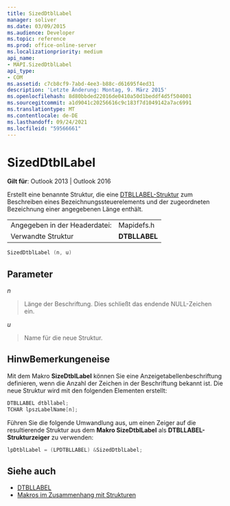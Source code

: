 ```yaml
---
title: SizedDtblLabel
manager: soliver
ms.date: 03/09/2015
ms.audience: Developer
ms.topic: reference
ms.prod: office-online-server
ms.localizationpriority: medium
api_name:
- MAPI.SizedDtblLabel
api_type:
- COM
ms.assetid: c7cb8cf9-7abd-4ee3-b88c-d61695f4ed31
description: 'Letzte Änderung: Montag, 9. März 2015'
ms.openlocfilehash: 8d80bbded22016de0410a50d1beddf4d5f504001
ms.sourcegitcommit: a1d9041c20256616c9c183f7d1049142a7ac6991
ms.translationtype: MT
ms.contentlocale: de-DE
ms.lasthandoff: 09/24/2021
ms.locfileid: "59566661"
---
```

# <a name="sizeddtbllabel"></a>SizedDtblLabel

**Gilt für**: Outlook 2013 | Outlook 2016 
  
Erstellt eine benannte Struktur, die eine [DTBLLABEL-Struktur](dtbllabel.md) zum Beschreiben eines Bezeichnungssteuerelements und der zugeordneten Bezeichnung einer angegebenen Länge enthält. 
  
|||
|:-----|:-----|
|Angegeben in der Headerdatei:  <br/> |Mapidefs.h  <br/> |
|Verwandte Struktur  <br/> |**DTBLLABEL** <br/> |
   
```cpp
SizedDtblLabel (n, u)
```

## <a name="parameters"></a>Parameter

_n_
  
> Länge der Beschriftung. Dies schließt das endende NULL-Zeichen ein. 
    
_u_
  
> Name für die neue Struktur.
    
## <a name="remarks"></a>HinwBemerkungeneise

Mit dem Makro **SizeDtblLabel** können Sie eine Anzeigetabellenbeschriftung definieren, wenn die Anzahl der Zeichen in der Beschriftung bekannt ist. Die neue Struktur wird mit den folgenden Elementen erstellt: 
  
```cpp
DTBLLABEL dtbllabel;
TCHAR lpszLabelName[n];
```

Führen Sie die folgende Umwandlung aus, um einen Zeiger auf die resultierende Struktur aus dem **Makro SizeDtblLabel** als **DTBLLABEL-Strukturzeiger** zu verwenden: 
  
```cpp
lpDtblLabel = (LPDTBLLABEL) &SizedDtblLabel;
```

## <a name="see-also"></a>Siehe auch

- [DTBLLABEL](dtbllabel.md)
- [Makros im Zusammenhang mit Strukturen](macros-related-to-structures.md)

